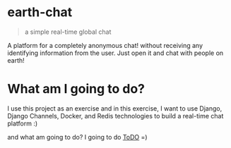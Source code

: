# earth-chat
> a simple real-time global chat

A platform for a completely anonymous chat! without receiving any identifying information from the user. Just open it and chat with people on earth!

# What am I going to do?
I use this project as an exercise and in this exercise, I want to use Django, Django Channels, Docker, and Redis technologies to build a real-time chat platform :)

and what am going to do? I going to do [ToDO](./TODO.md)  =)
